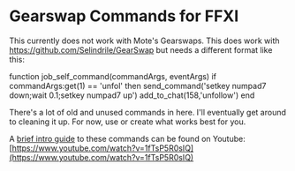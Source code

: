 # Gearswap Commands for FFXI
This currently does not work with Mote's Gearswaps.
This does work with https://github.com/Selindrile/GearSwap but needs a different format like this:

function job_self_command(commandArgs, eventArgs)
   if commandArgs:get(1) == 'unfol' 
        then send_command('setkey numpad7 down;wait 0.1;setkey numpad7 up') 
        add_to_chat(158,'unfollow')
end

There's a lot of old and unused commands in here. I'll eventually get around to cleaning it up.
For now, use or create what works best for you.

A [brief intro guide](https://www.youtube.com/watch?v=1fTsP5R0sIQ) to these commands can be found on Youtube: [https://www.youtube.com/watch?v=1fTsP5R0sIQ](https://www.youtube.com/watch?v=1fTsP5R0sIQ)
